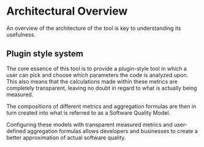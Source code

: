 # Architectural Overview
An overview of the architecture of the tool is key to understanding its usefulness.

## Plugin style system
The core essence of this tool is to provide a plugin-style tool in which a user can pick and choose which parameters the code is analyzed upon. This also means that the calculations made within these metrics are completely transparent, leaving no doubt in regard to what is actually being measured. 

The compositions of different metrics and aggregation formulas are then in turn created into what is referred to as a Software Quality Model. 

Configuring these models with transparent measured metrics and user-defined aggregation formulas allows developers and businesses to create a better approximation of actual software quality.
